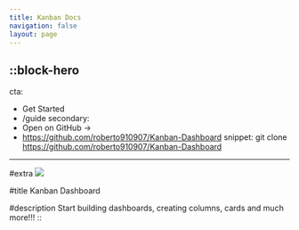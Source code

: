 ```yaml
---
title: Kanban Docs
navigation: false
layout: page
---
```


::block-hero
---
cta:
  - Get Started
  - /guide
secondary:
  - Open on GitHub →
  - https://github.com/roberto910907/Kanban-Dashboard
snippet: git clone https://github.com/roberto910907/Kanban-Dashboard
---
  
#extra
<img src="screenshot.png"/>

#title
Kanban Dashboard

#description
Start building dashboards, creating columns, cards and much more!!!
::
